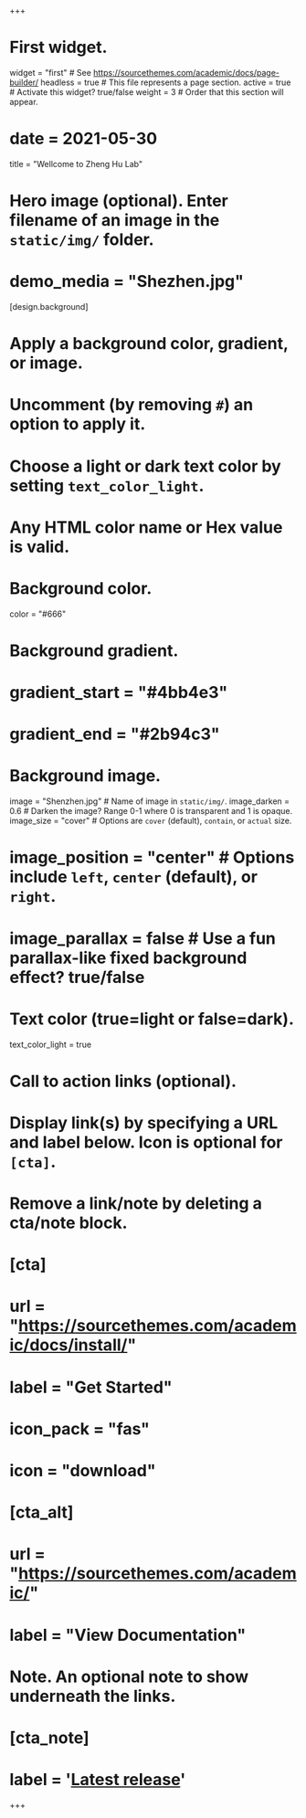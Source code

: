 +++
# First widget.
widget = "first"  # See https://sourcethemes.com/academic/docs/page-builder/
headless = true  # This file represents a page section.
active = true  # Activate this widget? true/false
weight = 3  # Order that this section will appear.

# date = 2021-05-30

title = "Wellcome to Zheng Hu Lab"

# Hero image (optional). Enter filename of an image in the `static/img/` folder.
# demo_media = "Shezhen.jpg"

[design.background]
  # Apply a background color, gradient, or image.
  #   Uncomment (by removing `#`) an option to apply it.
  #   Choose a light or dark text color by setting `text_color_light`.
  #   Any HTML color name or Hex value is valid.

  # Background color.
  color = "#666"
  
  # Background gradient.
  # gradient_start = "#4bb4e3"
  # gradient_end = "#2b94c3"
  
  # Background image.
  image = "Shenzhen.jpg"  # Name of image in `static/img/`.
  image_darken = 0.6  # Darken the image? Range 0-1 where 0 is transparent and 1 is opaque.
  image_size = "cover"  #  Options are `cover` (default), `contain`, or `actual` size.
  # image_position = "center"  # Options include `left`, `center` (default), or `right`.
  # image_parallax = false  # Use a fun parallax-like fixed background effect? true/false
  
  # Text color (true=light or false=dark).
  text_color_light = true

  # Call to action links (optional).
  #   Display link(s) by specifying a URL and label below. Icon is optional for `[cta]`.
  #   Remove a link/note by deleting a cta/note block.
  # [cta]
  #   url = "https://sourcethemes.com/academic/docs/install/"
  #   label = "Get Started"
  #   icon_pack = "fas"
  #   icon = "download"
  
  # [cta_alt]
  #   url = "https://sourcethemes.com/academic/"
  #   label = "View Documentation"

  # Note. An optional note to show underneath the links.
  # [cta_note]
  #   label = '<a class="js-github-release" href="https://sourcethemes.com/academic/updates" data-repo="gcushen/hugo-academic">Latest release<!-- V --></a>'
+++

